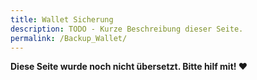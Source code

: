 ```yaml
---
title: Wallet Sicherung
description: TODO - Kurze Beschreibung dieser Seite.
permalink: /Backup_Wallet/
---
```


**Diese Seite wurde noch nicht übersetzt. Bitte hilf mit! ❤**
